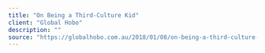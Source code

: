 ```yaml
---
title: "On Being a Third-Culture Kid"
client: "Global Hobo"
description: ""
source: "https://globalhobo.com.au/2018/01/08/on-being-a-third-culture-kid/"
---
```

